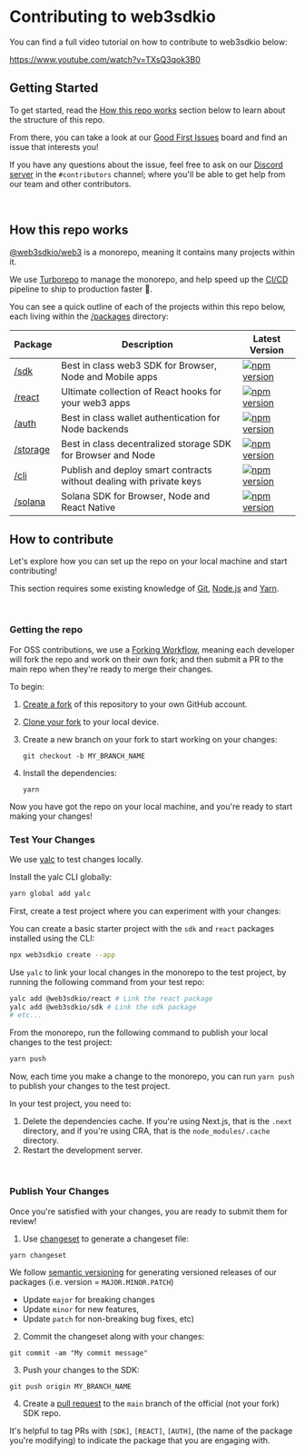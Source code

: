 # Contributing to web3sdkio

You can find a full video tutorial on how to contribute to web3sdkio below:

https://www.youtube.com/watch?v=TXsQ3qok3B0

## Getting Started

To get started, read the [How this repo works](#how-this-repo-works) section below to learn about the structure of this repo.

From there, you can take a look at our [Good First Issues](https://github.com/web3sdkio/web3/labels/good%20first%20issue) board and find an issue that interests you!

If you have any questions about the issue, feel free to ask on our [Discord server](https://discord.gg/web3sdkio) in the `#contributors` channel; where you'll be able to get help from our team and other contributors.

<br/>

## How this repo works

[@web3sdkio/web3](https://github.com/web3sdkio/web3) is a monorepo, meaning it contains many projects within it.

We use [Turborepo](https://turborepo.org/docs/getting-started) to manage the monorepo, and help speed up the [CI/CD](https://www.atlassian.com/continuous-delivery/principles/continuous-integration-vs-delivery-vs-deployment) pipeline to ship to production faster 🚢.

You can see a quick outline of each of the projects within this repo below, each living within the [/packages](/packages) directory:

| Package                        | Description                                                          | Latest Version                                                                                                                                                                   |
| ------------------------------ | -------------------------------------------------------------------- | -------------------------------------------------------------------------------------------------------------------------------------------------------------------------------- |
| [/sdk](./packages/sdk)         | Best in class web3 SDK for Browser, Node and Mobile apps             | <a href="https://www.npmjs.com/package/@web3sdkio/sdk"><img src="https://img.shields.io/npm/v/@web3sdkio/sdk?color=red&label=npm&logo=npm" alt="npm version"/></a>         |
| [/react](./packages/react)     | Ultimate collection of React hooks for your web3 apps                | <a href="https://www.npmjs.com/package/@web3sdkio/react"><img src="https://img.shields.io/npm/v/@web3sdkio/react?color=red&label=npm&logo=npm" alt="npm version"/></a>     |
| [/auth](./packages/auth)       | Best in class wallet authentication for Node backends                | <a href="https://www.npmjs.com/package/@web3sdkio/auth"><img src="https://img.shields.io/npm/v/@web3sdkio/auth?color=red&label=npm&logo=npm" alt="npm version"/></a>       |
| [/storage](./packages/storage) | Best in class decentralized storage SDK for Browser and Node         | <a href="https://www.npmjs.com/package/@web3sdkio/storage"><img src="https://img.shields.io/npm/v/@web3sdkio/storage?color=red&label=npm&logo=npm" alt="npm version"/></a> |
| [/cli](./packages/cli)         | Publish and deploy smart contracts without dealing with private keys | <a href="https://www.npmjs.com/package/web3sdkio"><img src="https://img.shields.io/npm/v/web3sdkio?color=red&label=npm&logo=npm" alt="npm version"/></a>                           |
| [/solana](./packages/solana)   | Solana SDK for Browser, Node and React Native                        | <a href="https://www.npmjs.com/package/@web3sdkio/solana"><img src="https://img.shields.io/npm/v/@web3sdkio/solana?color=red&label=npm&logo=npm" alt="npm version"/></a>   |

## How to contribute

Let's explore how you can set up the repo on your local machine and start contributing!

This section requires some existing knowledge of [Git](https://git-scm.com/), [Node.js](https://nodejs.org/en/) and [Yarn](https://yarnpkg.com/).

<br/>

### Getting the repo

For OSS contributions, we use a [Forking Workflow](https://www.atlassian.com/git/tutorials/comparing-workflows/forking-workflow), meaning each developer will fork the repo and work on their own fork; and then submit a PR to the main repo when they're ready to merge their changes.

To begin:

1. [Create a fork](https://github.com/web3sdkio/web3/fork) of this repository to your own GitHub account.

2. [Clone your fork](https://help.github.com/articles/cloning-a-repository/) to your local device.

3. Create a new branch on your fork to start working on your changes:

   ```
   git checkout -b MY_BRANCH_NAME
   ```

4. Install the dependencies:
   ```
   yarn
   ```

Now you have got the repo on your local machine, and you're ready to start making your changes!

### Test Your Changes

We use [yalc](https://github.com/wclr/yalc) to test changes locally.

Install the yalc CLI globally:

```bash
yarn global add yalc
```

First, create a test project where you can experiment with your changes:

You can create a basic starter project with the `sdk` and `react` packages installed using the CLI:

```bash
npx web3sdkio create --app
```

Use `yalc` to link your local changes in the monorepo to the test project, by running the following command from your test repo:

```bash
yalc add @web3sdkio/react # Link the react package
yalc add @web3sdkio/sdk # Link the sdk package
# etc...
```

From the monorepo, run the following command to publish your local changes to the test project:

```bash
yarn push
```

Now, each time you make a change to the monorepo, you can run `yarn push` to publish your changes to the test project.

In your test project, you need to:

1. Delete the dependencies cache. If you're using Next.js, that is the `.next` directory, and if you're using CRA, that is the `node_modules/.cache` directory.
2. Restart the development server.

<br/>

### Publish Your Changes

Once you're satisfied with your changes, you are ready to submit them for review!

1. Use [changeset](https://github.com/changesets/changesets) to generate a changeset file:

```
yarn changeset
```

We follow [semantic versioning](https://semver.org/) for generating versioned releases of our packages (i.e. version = `MAJOR.MINOR.PATCH`)

- Update `major` for breaking changes
- Update `minor` for new features,
- Update `patch` for non-breaking bug fixes, etc)

2. Commit the changeset along with your changes:

```
git commit -am "My commit message"
```

3. Push your changes to the SDK:

```
git push origin MY_BRANCH_NAME
```

4. Create a [pull request](https://www.atlassian.com/git/tutorials/making-a-pull-request) to the `main` branch of the official (not your fork) SDK repo.

It's helpful to tag PRs with `[SDK]`, `[REACT]`, `[AUTH]`, (the name of the package you're modifying) to indicate the package that you are engaging with.
